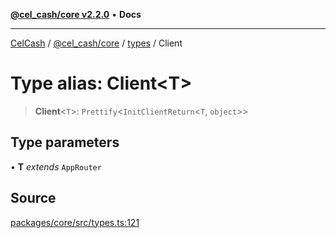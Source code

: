 [**@cel_cash/core v2.2.0**](../../README.md) • **Docs**

***

[CelCash](../../../../packages.md) / [@cel\_cash/core](../../README.md) / [types](../README.md) / Client

# Type alias: Client\<T\>

> **Client**\<`T`\>: `Prettify`\<`InitClientReturn`\<`T`, `object`\>\>

## Type parameters

• **T** *extends* `AppRouter`

## Source

[packages/core/src/types.ts:121](https://github.com/Pyxlab/celcash/blob/b57c7034bd65dcd5b083f272f9cfe6cc4ff73f7b/packages/core/src/types.ts#L121)
